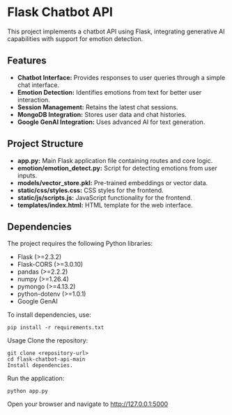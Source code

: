 # Flask Chatbot API

This project implements a chatbot API using Flask, integrating generative AI capabilities with support for emotion detection.

## Features

- **Chatbot Interface:** Provides responses to user queries through a simple chat interface.
- **Emotion Detection:** Identifies emotions from text for better user interaction.
- **Session Management:** Retains the latest chat sessions.
- **MongoDB Integration:** Stores user data and chat histories.
- **Google GenAI Integration:** Uses advanced AI for text generation.

## Project Structure

- **app.py:** Main Flask application file containing routes and core logic.
- **emotion/emotion_detect.py:** Script for detecting emotions from user inputs.
- **models/vector_store.pkl:** Pre-trained embeddings or vector data.
- **static/css/styles.css:** CSS styles for the frontend.
- **static/js/scripts.js:** JavaScript functionality for the frontend.
- **templates/index.html:** HTML template for the web interface.

## Dependencies

The project requires the following Python libraries:
- Flask (>=2.3.2)
- Flask-CORS (>=3.0.10)
- pandas (>=2.2.2)
- numpy (>=1.26.4)
- pymongo (>=4.13.2)
- python-dotenv (>=1.0.1)
- Google GenAI

To install dependencies, use:
```
pip install -r requirements.txt
```

Usage
Clone the repository:

```
git clone <repository-url>
cd flask-chatbot-api-main
Install dependencies.
```

Run the application:
```
python app.py
```

Open your browser and navigate to http://127.0.0.1:5000
